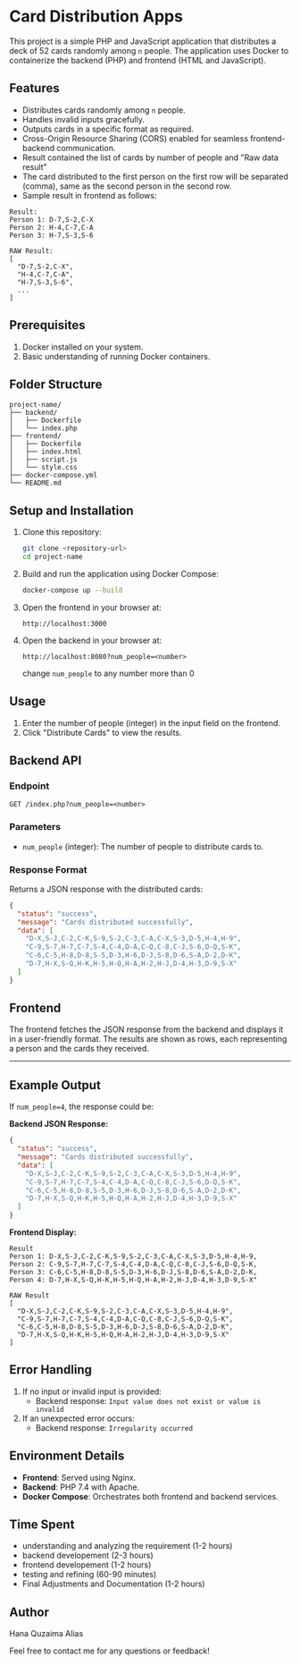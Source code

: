 # Card Distribution Apps
This project is a simple PHP and JavaScript application that distributes a deck of 52 cards randomly among `n` people. The application uses Docker to containerize the backend (PHP) and frontend (HTML and JavaScript).

## Features
- Distributes cards randomly among `n` people.
- Handles invalid inputs gracefully.
- Outputs cards in a specific format as required.
- Cross-Origin Resource Sharing (CORS) enabled for seamless frontend-backend communication.
- Result contained the list of cards by number of people and "Raw data result"
- The card distributed to the first person on the first row will be separated (comma), same as the second person in the second row.
- Sample result in frontend as follows:

```
Result:
Person 1: D-7,S-2,C-X
Person 2: H-4,C-7,C-A
Person 3: H-7,S-3,S-6

RAW Result:
[
  "D-7,S-2,C-X",
  "H-4,C-7,C-A",
  "H-7,S-3,S-6",
  ...
]
```

## Prerequisites

1. Docker installed on your system.
2. Basic understanding of running Docker containers.

## Folder Structure

```
project-name/
├── backend/
│   ├── Dockerfile
│   └── index.php
├── frontend/
│   ├── Dockerfile
│   ├── index.html
│   ├── script.js
│   └── style.css
├── docker-compose.yml
└── README.md
```

## Setup and Installation

1. Clone this repository:
   ```bash
   git clone <repository-url>
   cd project-name
   ```

2. Build and run the application using Docker Compose:
   ```bash
   docker-compose up --build
   ```

3. Open the frontend in your browser at:
   ```
   http://localhost:3000
   ```

4. Open the backend in your browser at:
   ```
   http://localhost:8080?num_people=<number>
   ```
   change `num_people` to any number more than 0

## Usage

1. Enter the number of people (integer) in the input field on the frontend.
2. Click "Distribute Cards" to view the results.

## Backend API

### Endpoint
`GET /index.php?num_people=<number>`

### Parameters
- `num_people` (integer): The number of people to distribute cards to.

### Response Format
Returns a JSON response with the distributed cards:

```json
{
  "status": "success",
  "message": "Cards distributed successfully",
  "data": [
    "D-X,S-J,C-2,C-K,S-9,S-2,C-3,C-A,C-X,S-3,D-5,H-4,H-9",
    "C-9,S-7,H-7,C-7,S-4,C-4,D-A,C-Q,C-8,C-J,S-6,D-Q,S-K",
    "C-6,C-5,H-8,D-8,S-5,D-3,H-6,D-J,S-8,D-6,S-A,D-2,D-K",
    "D-7,H-X,S-Q,H-K,H-5,H-Q,H-A,H-2,H-J,D-4,H-3,D-9,S-X"
  ]
}
```

## Frontend

The frontend fetches the JSON response from the backend and displays it in a user-friendly format. The results are shown as rows, each representing a person and the cards they received.

---

## Example Output

If `num_people=4`, the response could be:

**Backend JSON Response:**
```json
{
  "status": "success",
  "message": "Cards distributed successfully",
  "data": [
    "D-X,S-J,C-2,C-K,S-9,S-2,C-3,C-A,C-X,S-3,D-5,H-4,H-9",
    "C-9,S-7,H-7,C-7,S-4,C-4,D-A,C-Q,C-8,C-J,S-6,D-Q,S-K",
    "C-6,C-5,H-8,D-8,S-5,D-3,H-6,D-J,S-8,D-6,S-A,D-2,D-K",
    "D-7,H-X,S-Q,H-K,H-5,H-Q,H-A,H-2,H-J,D-4,H-3,D-9,S-X"
  ]
}
```

**Frontend Display:**
```
Result
Person 1: D-X,S-J,C-2,C-K,S-9,S-2,C-3,C-A,C-X,S-3,D-5,H-4,H-9,
Person 2: C-9,S-7,H-7,C-7,S-4,C-4,D-A,C-Q,C-8,C-J,S-6,D-Q,S-K,
Person 3: C-6,C-5,H-8,D-8,S-5,D-3,H-6,D-J,S-8,D-6,S-A,D-2,D-K,
Person 4: D-7,H-X,S-Q,H-K,H-5,H-Q,H-A,H-2,H-J,D-4,H-3,D-9,S-X"

RAW Result
[
  "D-X,S-J,C-2,C-K,S-9,S-2,C-3,C-A,C-X,S-3,D-5,H-4,H-9",
  "C-9,S-7,H-7,C-7,S-4,C-4,D-A,C-Q,C-8,C-J,S-6,D-Q,S-K",
  "C-6,C-5,H-8,D-8,S-5,D-3,H-6,D-J,S-8,D-6,S-A,D-2,D-K",
  "D-7,H-X,S-Q,H-K,H-5,H-Q,H-A,H-2,H-J,D-4,H-3,D-9,S-X"
]
```
## Error Handling

1. If no input or invalid input is provided:
   - Backend response: `Input value does not exist or value is invalid`
2. If an unexpected error occurs:
   - Backend response: `Irregularity occurred`

## Environment Details

- **Frontend**: Served using Nginx.
- **Backend**: PHP 7.4 with Apache.
- **Docker Compose**: Orchestrates both frontend and backend services.

## Time Spent
- understanding and analyzing the requirement (1-2 hours)
- backend developement (2-3 hours)
- frontend developement (1-2 hours)
- testing and refining (60-90 minutes)
- Final Adjustments and Documentation (1-2 hours)

## Author
Hana Quzaima Alias

Feel free to contact me for any questions or feedback!
